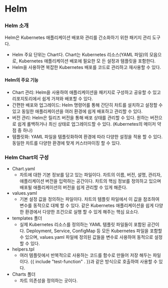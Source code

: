 # Helm

### Helm 소개

Helm은 Kubernetes 애플리케이션 배포와 관리를 간소화하기 위한 패키지 관리 도구다.

- Helm 주요 단위는 Chart다. Chart는 Kubernetes 리소스(YAML 파일)의 모음으로, Kubernetes 애플리케이션 배포에 필요한 모
  든 설정과 템플릿을 포함한다.
- Helm을 사용하면 복잡한 Kubernetes 배포를 코드로 관리하고 재사용할 수 있다.

#### Helm의 주요 기능

- Chart 관리: Helm을 사용하여 애플리케이션을 패키지로 구성하고 공유할 수 있고 리포지토리에서 쉽게 가져와 배포할 수 있다.
- 간편한 배포와 업그레이드: Helm 명령어를 통해 간단히 차트를 설치하고 설정할 수 있고 동일한 애플리케이션을 여러 환경에 쉽게 배포하고 관리할 수 있다.
- 버전 관리: Helm은 릴리즈 버전을 통해 배포 상태를 관리할 수 있다. 원하는 버전으로 쉽게 롤백하거나 최신 상태로 업그레이드할 수 있다. (Kubernetes의 메이저 약점 중 하나)
- 템플릿화: YAML 파일을 템플릿화하여 환경에 따라 다양한 설정을 적용 할 수 있다. 동일한 차트를 다양한 환경에 맞게 커스터마이징 할 수 있다.

### Helm Chart의 구성

- Chart.yaml
  - 차트에 대한 기본 정보를 담고 있는 파일이다. 차트의 이름, 버전, 설명, 관리자, 애플리케이션 버전을 입력하는 공간이다. 차트의 핵심 정보를 정의하고 있으며 배포될 애플리케이션의 버전을 쉽게 관리할 수 있게 해준다.
- values.yaml
  - 기본 설정 값을 정의하는 파일이다. 차트의 템플릿 파일에서 이 값을 참조하여 변수를 동적으로 대체 할 수 있다. 같은 Kubernetes 애플리케이션을 쉽게 다양한 환경에서 다양한 조건으로 실행 할 수 있게 해주는 핵심 요소다.
- templates 폴더
  - 실제 Kubernetes 리소스를 정의하는 YAML 템플릿 파일들이 포함된 공간이다. Deployment, Service, ConfigMap 등 모든 Kubernetes 파일을 포함할 수 있으며, values.yaml 파일에 정의된 값들을 변수로 사용하여 동적으로 설정할 수 있다.
- helpers.tpl
  - 여러 템플릿에서 반복적으로 사용하는 코드를 함수로 만들어 저장 해두는 파일이다. {{ include "test-function" . }}과 같은 방식으로 호출하여 사용할 수 있다.
- Charts 폴더
  - 차트 의존성을 정의하는 곳이다.
